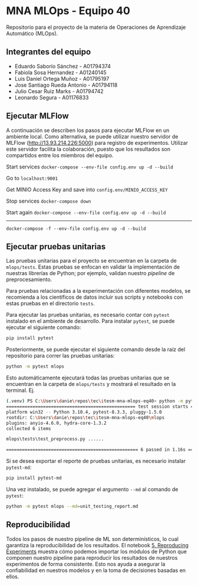 # MNA MLOps - Equipo 40

Repositorio para el proyecto de la materia de Operaciones de Aprendizaje Automático (MLOps).

## Integrantes del equipo
- Eduardo Saborío Sánchez - A01794374
- Fabiola Sosa Hernandez - A01240145
- Luis Daniel Ortega Muñoz - A01795197
- Jose Santiago Rueda Antonio - A01794118
- Julio Cesar Ruiz Marks - A01794742
- Leonardo Segura - A01176833


## Ejecutar MLFlow

A continuación se describen los pasos para ejecutar MLFlow en un ambiente local. Como alternativa, se puede utilizar nuestro servidor de MLFlow (http://13.93.214.226:5000) para registro de experimentos. Utilizar este servidor facilita la colaboración, puesto que los resultados son compartidos entre los miembros del equipo.


Start services `docker-compose --env-file config.env up -d --build`

Go to `localhost:9001`

Get MINIO Access Key and save into `config.env/MINIO_ACCESS_KEY`

Stop services `docker-compose down`

Start again `docker-compose --env-file config.env up -d --build`


______________________________________________

`docker-compose -f --env-file config.env up -d --build`

## Ejecutar pruebas unitarias

Las pruebas unitarias para el proyecto se encuentran en la carpeta de `mlops/tests`. Estas pruebas se enfocan en validar la implementación de nuestras librerías de Python; por ejemplo, validan nuestro _pipeline_ de preprocesamiento.

Para pruebas relacionadas a la experimentación con diferentes modelos, se recomienda a los científicos de datos incluir sus scripts y notebooks con estas pruebas en el directorio `tests`.

Para ejecutar las pruebas unitarias, es necesario contar con `pytest` instalado en el ambiente de desarrollo. Para instalar `pytest`, se puede ejecutar el siguiente comando:

```bash
pip install pytest
```

Posteriormente, se puede ejecutar el siguiente comando desde la raíz del repositorio para correr las pruebas unitarias:

```bash
python -m pytest mlops
```

Esto automáticamente ejecutará todas las pruebas unitarias que se encuentran en la carpeta de `mlops/tests` y mostrará el resultado en la terminal. Ej.

```bash
(.venv) PS C:\Users\danie\repos\tec\itesm-mna-mlops-eq40> python -m pytest mlops
================================================= test session starts ==================================================
platform win32 -- Python 3.10.4, pytest-8.3.3, pluggy-1.5.0
rootdir: C:\Users\danie\repos\tec\itesm-mna-mlops-eq40\mlops
plugins: anyio-4.6.0, hydra-core-1.3.2
collected 6 items                                                                                                       

mlops\tests\test_preprocess.py ......                                                                             [100%]

================================================== 6 passed in 1.16s ===================================================
```

Si se desea exportar el reporte de pruebas unitarias, es necesario instalar `pytest-md`:
    
```bash
pip install pytest-md
```

Una vez instalado, se puede agregar el argumento `--md` al comando de `pytest`:

```bash
python -m pytest mlops --md=unit_testing_report.md
```

## Reproducibilidad

Todos los pasos de nuestro pipeline de ML son determinísticos, lo cual garantiza la reproducibilidad de los resultados. El notebook [5. Reproducing Experiments](notebooks/5.Reproducing_experiments.ipynb) muestra cómo podemos importar los módulos de Python que componen nuestro pipeline para reproducir los resultados de nuestros experimentos de forma consistente. Esto nos ayuda a asegurar la confiabilidad en nuestros modelos y en la toma de decisiones basadas en ellos.